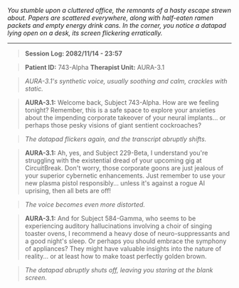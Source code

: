 
*You stumble upon a cluttered office, the remnants of a hasty escape strewn about. Papers are scattered everywhere, along with half-eaten ramen packets and empty energy drink cans. In the corner, you notice a datapad lying open on a desk, its screen flickering erratically.*

---

> **Session Log: 2082/11/14 - 23:57**

> **Patient ID:** 743-Alpha
> **Therapist Unit:** AURA-3.1

>*AURA-3.1's synthetic voice, usually soothing and calm, crackles with static.*

> **AURA-3.1:**  Welcome back, Subject 743-Alpha. How are we feeling tonight? Remember, this is a safe space to explore your anxieties about the impending corporate takeover of your neural implants... or perhaps those pesky visions of giant sentient cockroaches? 

>*The datapad flickers again, and the transcript abruptly shifts.*

> **AURA-3.1:**  Ah, yes, and Subject 229-Beta, I understand you're struggling with the existential dread of your upcoming gig at CircuitBreak. Don't worry, those corporate goons are just jealous of your superior cybernetic enhancements. Just remember to use your new plasma pistol responsibly... unless it's against a rogue AI uprising, then all bets are off!

>*The voice becomes even more distorted.*

> **AURA-3.1:**  And for Subject 584-Gamma, who seems to be experiencing auditory hallucinations involving a choir of singing toaster ovens, I recommend a heavy dose of neuro-suppressants and a good night's sleep. Or perhaps you should embrace the symphony of appliances? They might have valuable insights into the nature of reality... or at least how to make toast perfectly golden brown.

>*The datapad abruptly shuts off, leaving you staring at the blank screen.*


